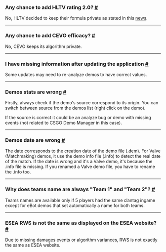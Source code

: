 <a class="anchor" id="hltv-rating"></a>

### Any chance to add HLTV rating 2.0? [#](/docs/analyze#hltv-rating)

No, HLTV decided to keep their formula private as stated in this [news](https://www.hltv.org/news/20695/introducing-rating-20).

---

<a class="anchor" id="cevo-efficacy"></a>

### Any chance to add CEVO efficacy? [#](/docs/analyze#cevo-efficacy)

No, CEVO keeps its algorithm private.

---

<a class="anchor" id="missing-data"></a>

### I have missing information after updating the application [#](/docs/analyze#missing-data)

Some updates may need to re-analyze demos to have correct values.

---

<a class="anchor" id="wrong-stats"></a>

### Demos stats are wrong [#](/docs/analyze#wrong-stats)

Firstly, always check if the demo's source correspond to its origin. You can switch between source from the demos list (right click on the demo).

If the source is correct it could be an analyze bug or demo with missing events (not related to CSGO Demo Manager in this case).

---

<a class="anchor" id="wrong-date"></a>

### Demos date are wrong [#](/docs/analyze#wrong-date)

The date corresponds to the creation date of the demo file (.dem). For Valve (Matchmaking) demos, it use the demo info file (.info) to detect the real date of the match. If the date is wrong and it's a Valve demo, it's because the .info file is missing. If you renamed a Valve demo file, you have to rename the .info too.

---

<a class="anchor" id="teams-names"></a>

### Why does teams name are always "Team 1" and "Team 2"? [#](/docs/analyze#teams-names)

Teams names are available only if 5 players had the same clantag ingame except for eBot demos that set automatically a name for both teams.

---

<a class="anchor" id="esea-rws"></a>

### ESEA RWS is not the same as displayed on the ESEA website? [#](/docs/analyze#esea-rws)

Due to missing damages events or algorithm variances, RWS is not exactly the same as ESEA website.
